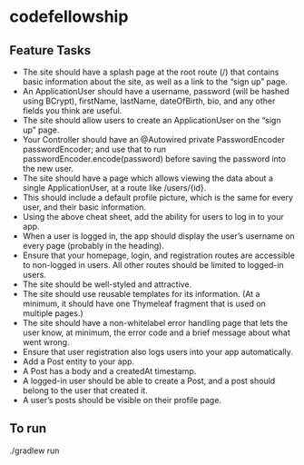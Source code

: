 # codefellowship

## Feature Tasks
- The site should have a splash page at the root route (/) that contains basic information about the site, as well as a link to the “sign up” page.
- An ApplicationUser should have a username, password (will be hashed using BCrypt), firstName, lastName, dateOfBirth, bio, and any other fields you think are useful.
- The site should allow users to create an ApplicationUser on the “sign up” page.
- Your Controller should have an @Autowired private PasswordEncoder passwordEncoder; and use that to run passwordEncoder.encode(password) before saving the password into the new user.
- The site should have a page which allows viewing the data about a single ApplicationUser, at a route like /users/{id}.
- This should include a default profile picture, which is the same for every user, and their basic information.
- Using the above cheat sheet, add the ability for users to log in to your app.
- When a user is logged in, the app should display the user’s username on every page (probably in the heading).
- Ensure that your homepage, login, and registration routes are accessible to non-logged in users. All other routes should be limited to logged-in users.
- The site should be well-styled and attractive.
- The site should use reusable templates for its information. (At a minimum, it should have one Thymeleaf fragment that is used on multiple pages.)
- The site should have a non-whitelabel error handling page that lets the user know, at minimum, the error code and a brief message about what went wrong.
- Ensure that user registration also logs users into your app automatically.
- Add a Post entity to your app.
- A Post has a body and a createdAt timestamp.
- A logged-in user should be able to create a Post, and a post should belong to the user that created it.
- A user’s posts should be visible on their profile page.

## To run
./gradlew run
